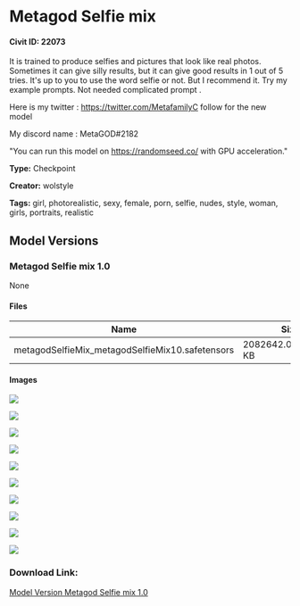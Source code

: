 # Metagod Selfie mix

#### Civit ID: 22073

<p>It is trained to produce selfies and pictures that look like real photos. Sometimes it can give silly results, but it can give good results in 1 out of 5 tries. It's up to you to use the word selfie or not. But I recommend it. Try my example prompts. Not needed complicated prompt .</p><p></p><p>Here is my twitter : <a target="_blank" rel="ugc" href="https://twitter.com/MetafamilyC">https://twitter.com/MetafamilyC</a> follow for the new model</p><p>My discord name : MetaGOD#2182</p><p></p><p>"You can run this model on <a target="_blank" rel="ugc" href="https://randomseed.co/">https://randomseed.co/</a> with GPU acceleration."</p>

**Type:** Checkpoint

**Creator:** wolstyle

**Tags:** girl, photorealistic, sexy, female, porn, selfie, nudes, style, woman, girls, portraits, realistic

## Model Versions

### Metagod Selfie mix 1.0

None

#### Files

| Name | Size | Type | Format | Download Url | AutoV1 | AutoV2 | SHA256 | CRC32 | BLAKE3 |
| --- | --- | --- | --- | --- | --- | --- | --- | --- | --- |
| metagodSelfieMix_metagodSelfieMix10.safetensors | 2082642.022460938 KB | Model | SafeTensor | https://civitai.com/api/download/models/26354 | 5362EA84 | A1FD3B0F5C | A1FD3B0F5CAB783487E4FE071C1035961637294A9A8FA07D06F6080E627CE32C | C46947B1 | EAACDD4A9A6893031BAB6F255ACBAE70A7F2808D855B4149F102D28F71873B50 |

#### Images

<p><img src="https://image.civitai.com/xG1nkqKTMzGDvpLrqFT7WA/310a1e92-2f6c-4c22-dad0-d3082936e500/width=450/290176.jpeg" /></p>

<p><img src="https://image.civitai.com/xG1nkqKTMzGDvpLrqFT7WA/f4c65987-5394-4ff2-3c01-9a0c2f72e100/width=450/290195.jpeg" /></p>

<p><img src="https://image.civitai.com/xG1nkqKTMzGDvpLrqFT7WA/3647553e-c633-48f1-abe6-d53dbc0ab600/width=450/290194.jpeg" /></p>

<p><img src="https://image.civitai.com/xG1nkqKTMzGDvpLrqFT7WA/b0a960b5-a334-47fe-73da-a49a3e431a00/width=450/290193.jpeg" /></p>

<p><img src="https://image.civitai.com/xG1nkqKTMzGDvpLrqFT7WA/ca006dde-5321-44ee-26ea-7c38a0965900/width=450/290192.jpeg" /></p>

<p><img src="https://image.civitai.com/xG1nkqKTMzGDvpLrqFT7WA/8c497a60-ed98-4470-8361-1df5430c8b00/width=450/290191.jpeg" /></p>

<p><img src="https://image.civitai.com/xG1nkqKTMzGDvpLrqFT7WA/ef6b2153-0b20-4e59-ad91-69ffea5e3b00/width=450/290190.jpeg" /></p>

<p><img src="https://image.civitai.com/xG1nkqKTMzGDvpLrqFT7WA/cd7cd76a-22a8-455b-bd23-3d0693128200/width=450/290189.jpeg" /></p>

<p><img src="https://image.civitai.com/xG1nkqKTMzGDvpLrqFT7WA/a9b64f96-91cf-434d-aa8f-ca81e36ee400/width=450/290188.jpeg" /></p>

<p><img src="https://image.civitai.com/xG1nkqKTMzGDvpLrqFT7WA/1f86ead1-3f35-42e8-7047-c0867e233c00/width=450/290187.jpeg" /></p>

### Download Link:

[Model Version Metagod Selfie mix 1.0](https://civitai.com/api/download/models/26354)

